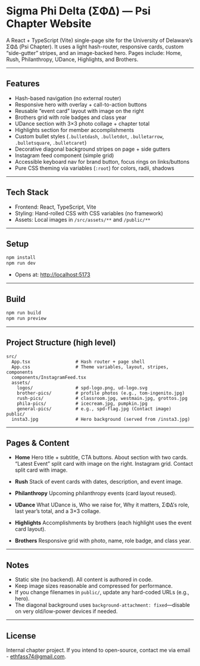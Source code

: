 # Sigma Phi Delta (ΣΦΔ) — Psi Chapter Website

A React + TypeScript (Vite) single-page site for the University of Delaware’s ΣΦΔ (Psi Chapter). It uses a light hash-router, responsive cards, custom “side-gutter” stripes, and an image-backed hero. Pages include: Home, Rush, Philanthropy, UDance, Highlights, and Brothers.

---

## Features

* Hash-based navigation (no external router)
* Responsive hero with overlay + call-to-action buttons
* Reusable “event card” layout with image on the right
* Brothers grid with role badges and class year
* UDance section with 3×3 photo collage + chapter total
* Highlights section for member accomplishments
* Custom bullet styles (`.bulletdash`, `.bulletdot`, `.bulletarrow`, `.bulletsquare`, `.bulletcaret`)
* Decorative diagonal background stripes on page + side gutters
* Instagram feed component (simple grid)
* Accessible keyboard nav for brand button, focus rings on links/buttons
* Pure CSS theming via variables (`:root`) for colors, radii, shadows

---

## Tech Stack

* Frontend: React, TypeScript, Vite
* Styling: Hand-rolled CSS with CSS variables (no framework)
* Assets: Local images in `/src/assets/**` and `/public/**`

---

## Setup

```bash
npm install
npm run dev
```

* Opens at: [http://localhost:5173](http://localhost:5173)

---

## Build

```bash
npm run build
npm run preview
```

---

## Project Structure (high level)

```
src/
  App.tsx                 # Hash router + page shell
  App.css                 # Theme variables, layout, stripes, components
  components/InstagramFeed.tsx
  assets/
    logos/                # spd-logo.png, ud-logo.svg
    brother-pics/         # profile photos (e.g., tom-ingenito.jpg)
    rush-pics/            # classroom.jpg, westmain.jpg, grottos.jpg
    phila-pics/           # icecream.jpg, pumpkin.jpg
    general-pics/         # e.g., spd-flag.jpg (Contact image)
public/
  insta3.jpg              # Hero background (served from /insta3.jpg)
```

---

## Pages & Content

* **Home**
  Hero title + subtitle, CTA buttons. About section with two cards. “Latest Event” split card with image on the right. Instagram grid. Contact split card with image.

* **Rush**
  Stack of event cards with dates, description, and event image.

* **Philanthropy**
  Upcoming philanthropy events (card layout reused).

* **UDance**
  What UDance is, Who we raise for, Why it matters, ΣΦΔ’s role, last year’s total, and a 3×3 collage.

* **Highlights**
  Accomplishments by brothers (each highlight uses the event card layout).

* **Brothers**
  Responsive grid with photo, name, role badge, and class year.

---

## Notes

* Static site (no backend). All content is authored in code.
* Keep image sizes reasonable and compressed for performance.
* If you change filenames in `public/`, update any hard-coded URLs (e.g., hero).
* The diagonal background uses `background-attachment: fixed`—disable on very old/low-power devices if needed.

---

## License

Internal chapter project. If you intend to open-source, contact me via email - ethfass74@gmail.com.
